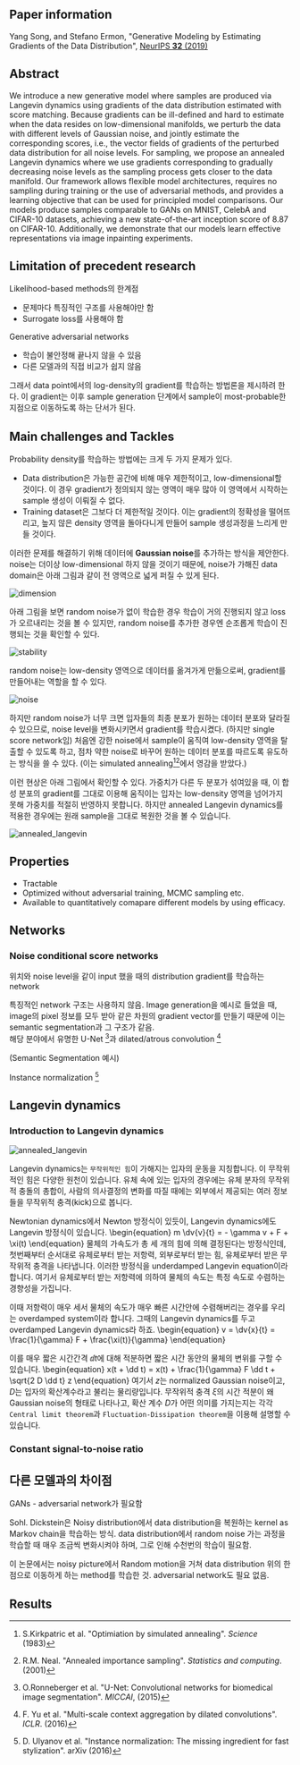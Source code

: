 
## Paper information
Yang Song, and Stefano Ermon, 
"Generative Modeling by Estimating Gradients of the Data Distribution",
[NeurIPS **32** (2019)](https://arxiv.org/abs/1907.05600)

## Abstract
We introduce a new generative model where samples are produced via Langevin dynamics using gradients of the data distribution estimated with score matching. Because gradients can be ill-defined and hard to estimate when the data resides on low-dimensional manifolds, we perturb the data with different levels of Gaussian noise, and jointly estimate the corresponding scores, i.e., the vector fields of gradients of the perturbed data distribution for all noise levels. For sampling, we propose an annealed Langevin dynamics where we use gradients corresponding to gradually decreasing noise levels as the sampling process gets closer to the data manifold. Our framework allows flexible model architectures, requires no sampling during training or the use of adversarial methods, and provides a learning objective that can be used for principled model comparisons. Our models produce samples comparable to GANs on MNIST, CelebA and CIFAR-10 datasets, achieving a new state-of-the-art inception score of 8.87 on CIFAR-10. Additionally, we demonstrate that our models learn effective representations via image inpainting experiments.

## Limitation of precedent research
Likelihood-based methods의 한계점
- 문제마다 특징적인 구조를 사용해야만 함
- Surrogate loss를 사용해야 함
  
Generative adversarial networks
- 학습이 불안정해 끝나지 않을 수 있음
- 다른 모델과의 직접 비교가 쉽지 않음

그래서 data point에서의 log-density의 gradient를 학습하는 방법론을 제시하려 한다.
이 gradient는 이후 sample generation 단계에서 sample이 most-probable한 지점으로 이동하도록 하는 단서가 된다. 

## Main challenges and Tackles
Probability density를 학습하는 방법에는 크게 두 가지 문제가 있다.
- Data distribution은 가능한 공간에 비해 매우 제한적이고, low-dimensional할 것이다. 이 경우 gradient가 정의되지 않는 영역이 매우 많아 이 영역에서 시작하는 sample 생성이 이뤄질 수 없다. 
- Training dataset은 그보다 더 제한적일 것이다. 이는 gradient의 정확성을 떨어뜨리고, 높지 않은 density 영역을 돌아다니게 만들어 sample 생성과정을 느리게 만들 것이다. 

이러한 문제를 해결하기 위해 데이터에 **Gaussian noise**를 추가하는 방식을 제안한다. 
noise는 더이상 low-dimensional 하지 않을 것이기 때문에, noise가 가해진 data domain은 아래 그림과 같이 전 영역으로 넓게 퍼질 수 있게 된다. 

![dimension](Images/random_noise_low_dimension.jpg)

아래 그림을 보면 random noise가 없이 학습한 경우 학습이 거의 진행되지 않고 loss가 오르내리는 것을 볼 수 있지만,
random noise를 추가한 경우엔 순조롭게 학습이 진행되는 것을 확인할 수 있다. 

![stability](Images/random_noise_learning_stability.PNG)

random noise는 low-density 영역으로 데이터를 옮겨가게 만듦으로써, gradient를 만들어내는 역할을 할 수 있다. 

![noise](Images/annealed_random_noise.jpg)

하지만 random noise가 너무 크면 입자들의 최종 분포가 원하는 데이터 분포와 달라질 수 있으므로, 
noise level을 변화시키면서 gradient를 학습시켰다. (하지만 single score network임)
처음엔 강한 noise에서 sample이 움직여 low-density 영역을 탈출할 수 있도록 하고, 점차 약한 noise로 바꾸어 원하는 데이터 분포를 따르도록 유도하는 방식을 쓸 수 있다. 
(이는 simulated annealing[^1][^2]에서 영감을 받았다.)

이런 현상은 아래 그림에서 확인할 수 있다. 
가중치가 다른 두 분포가 섞여있을 때, 이 합성 분포의 gradient를 그대로 이용해 움직이는 입자는 low-density 영역을 넘어가지 못해 가중치를 적절히 반영하지 못합니다. 
하지만 annealed Langevin dynamics를 적용한 경우에는 원래 sample을 그대로 복원한 것을 볼 수 있습니다. 

![annealed_langevin](Images/annealed_langevin_experiment.PNG)

[^1]: S.Kirkpatric et al. "Optimiation by simulated annealing". *Science* (1983)
[^2]: R.M. Neal. "Annealed importance sampling". *Statistics and computing*. (2001)

## Properties
- Tractable
- Optimized without adversarial training, MCMC sampling etc.  
- Available to quantitatively comapare different models by using efficacy. 

## Networks
### Noise conditional score networks
위치와 noise level을 같이 input 했을 때의 distribution gradient를 학습하는 network

특징적인 network 구조는 사용하지 않음.
Image generation을 예시로 들었을 때, image의 pixel 정보를 모두 받아 같은 차원의 gradient vector를 만들기 때문에 이는 semantic segmentation과 그 구조가 같음.  
해당 분야에서 유명한 U-Net [^3]과 dilated/atrous convolution [^4]

[^3]: O.Ronneberger et al. "U-Net: Convolutional networks for biomedical image segmentation". *MICCAI*, (2015)
[^4]: F. Yu et al. "Multi-scale context aggregation by dilated convolutions". *ICLR*. (2016)

(Semantic Segmentation 예시)

Instance normalization [^5]

[^5]: D. Ulyanov et al. "Instance normalization: The missing ingredient for fast stylization". arXiv (2016)

## Langevin dynamics
### Introduction to Langevin dynamics
![annealed_langevin](Images/Langevin_dynamics.jpg)

Langevin dynamics는 `무작위적인 힘`이 가해지는 입자의 운동을 지칭합니다. 
이 무작위적인 힘은 다양한 원천이 있습니다. 
유체 속에 있는 입자의 경우에는 유체 분자의 무작위적 충돌의 총합이,
사람의 의사결정의 변화를 따질 때에는 외부에서 제공되는 여러 정보들을 무작위적 충격(kick)으로 봅니다. 

Newtonian dynamics에서 Newton 방정식이 있듯이, Langevin dynamics에도 Langevin 방정식이 있습니다.
\begin{equation}
  m \dv{v}{t} = - \gamma v + F + \xi(t)
\end{equation}
물체의 가속도가 총 세 개의 힘에 의해 결정된다는 방정식인데, 
첫번째부터 순서대로 유체로부터 받는 저항력, 외부로부터 받는 힘, 유체로부터 받은 무작위적 충격을 나타냅니다.
이러한 방정식을 underdamped Langevin equation이라 합니다. 
여기서 유체로부터 받는 저항력에 의하여 물체의 속도는 특정 속도로 수렴하는 경향성을 가집니다. 

이때 저항력이 매우 세서 물체의 속도가 매우 빠른 시간안에 수렴해버리는 경우를 우리는 overdamped system이라 합니다.
그때의 Langevin dynamics를 두고 overdamped Langevin dynamics라 하죠.
\begin{equation}
  v = \dv{x}{t} = \frac{1}{\gamma} F + \frac{\xi(t)}{\gamma}
\end{equation}

이를 매우 짧은 시간간격 $\dd t$에 대해 적분하면 짧은 시간 동안의 물체의 변위를 구할 수 있습니다.
\begin{equation}
  x(t + \dd t) = x(t) + \frac{1}{\gamma} F \dd t + \sqrt{2 D \dd t} z
\end{equation}
여기서 $z$는 normalized Gaussian noise이고, $D$는 입자의 확산계수라고 불리는 물리량입니다. 
무작위적 충격 $\xi$의 시간 적분이 왜 Gaussian noise의 형태로 나타나고, 확산 계수 $D$가 어떤 의미를 가지는지는 
각각 `Central limit theorem`과 `Fluctuation-Dissipation theorem`을 이용해 설명할 수 있습니다. 

### Constant signal-to-noise ratio

## 다른 모델과의 차이점
GANs - adversarial network가 필요함

Sohl. Dickstein은 Noisy distribution에서 data distribution을 복원하는 kernel as Markov chain을 학습하는 방식.
data distribution에서 random noise 가는 과정을 학습할 때 매우 조금씩 변화시켜야 하며, 그로 인해 수천번의 학습이 필요함. 

이 논문에서는 noisy picture에서 Random motion을 거쳐 data distribution 위의 한 점으로 이동하게 하는 method를 학습한 것. 
adversarial network도 필요 없음. 


## Results
